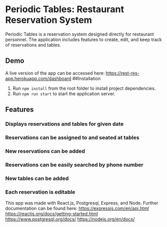 # Periodic Tables: Restaurant Reservation System
Periodic Tables is a reservation system designed directly for restaurant personnel. The application includes features to create, edit, and keep track of reservations and tables.

## Demo
A live version of the app can be accessed here: https://rest-res-app.herokuapp.com/dashboard
##Installation
1. Run `npm install` from the root folder to install project dependencies.
2. Run `npm run start` to start the application server.
## Features
### Displays reservations and tables for given date

### Reservations can be assigned to and seated at tables

### New reservations can be added

### Reservations can be easily searched by phone number

### New tables can be added

### Each reservation is editable



This app was made with React.js, Postgresql, Express, and Node.
Further documentation can be found here:
https://expressjs.com/en/api.html
https://reactjs.org/docs/getting-started.html
https://www.postgresql.org/docs/
https://nodejs.org/en/docs/
